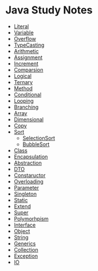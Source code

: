 # Java Study Notes
- [Literal](./Java/Literal.md)
- [Variable](./Java/Variable.md)
- [Overflow](./Java/Overflow.md)
- [TypeCasting](./Java/TypeCasting.md)
- [Arithmetic](./Java/Arithmetic.md)
- [Assignment](./Java/Assignment.md)
- [Increment](./Java/Increment.md)
- [Comparsion](./Java/Comparsion.md)
- [Logical](./Java/Logical.md)
- [Ternary](./Java/Ternary.md)
- [Method](./Java/Method.md)
- [Conditional](./Java/Conditional.md)
- [Looping](./Java/Looping.md)
- [Branching](./Java/Branching.md)
- [Array](./Java/Array.md)
- [Dimensional](./Java/Dimensional.md)
- [Copy](./Java/Copy.md)
- [Sort](./Java/Sort.md)
  - [SelectionSort](./Java/SelectionSort.md)
  - [BubbleSort](./Java/BubbleSort.md)
- [Class](./Java/Class.md)
- [Encapsulation](./Java/Encapsulation.md)
- [Abstraction](./Java/Abstraction.md)
- [DTO](./Java//DTO.md)
- [Constaructor](./Java/Constaructor.md)
- [Overloading](./Java/Overloading.md)
- [Parameter](./Java/Parameter.md)
- [Singleton](./Java/Singleton.md)
  <!-- - [Eager Initialization](./Java/Eager.md) -->
  <!-- - [Lazy Initialization](./Java/Lazy.md) -->
- [Static](./Java/Static.md)
- [Extend](./Java/Extend.md)
- [Super](./Java/Super.md)
- [Polymorhpism](./Java/Polymorhpism.md)
- [Interface](./Java/Interface.md)
- [Object](./Java/Object.md)
- [String](./Java/String.md)
- [Generics](./Java/Generics.md)
  <!-- - [Wild Card](./Java/WildCard.md) -->
  <!-- - [Wrapper](./Java/Wrapper.md) -->
- [Collection](./Java/Collection.md)
  <!-- - [List](./Java/List.md) -->
  <!-- - [Set](./Java/Set.md) -->
  <!-- - [Map](./Java/Map.md) -->
- [Exception](./Java/Exception.md)
  <!-- - [Try-Catch](./Java/Try-Catch.md) -->
  <!-- - [Throws](./Java/Throws.md) -->
- [IO](./Java/IO.md)